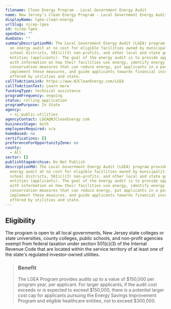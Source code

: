 ```yaml
---
filename: Clean Energy Program - Local Government Energy Audit
name: New Jersey’s Clean Energy Program - Local Government Energy Audit
displayName: lgea-clean-energy
urlSlug: njcep-lgea
id: njcep-lgea
openDate: ""
dueDate: ""
summaryDescriptionMd: The Local Government Energy Audit (LGEA) program provides
  an energy audit at no cost for eligible facilities owned by municipalities,
  school districts, 501(c)(3) non-profits, and other local and state government
  entities (applicants). The goal of the energy audit is to provide applicants
  with information on how their facilities use energy, identify energy
  conservation measures that can reduce energy, put applicants in a position to
  implement these measures, and guide applicants towards financial incentives
  offered by utilities and state.
callToActionLink: https://www.NJCleanEnergy.com/LGEA
callToActionText: Learn more
fundingType: technical assistance
programFrequency: ongoing
status: rolling application
programPurpose: In State
agency:
  - nj-public-utilities
agencyContact: LGEA@NJCleanEnergy.com
businessStage: both
employeesRequired: n/a
homeBased: no
certifications: []
preferenceForOpportunityZone: no
county:
  - All
sector: []
publishStageArchive: Do Not Publish
descriptionMd: The Local Government Energy Audit (LGEA) program provides an
  energy audit at no cost for eligible facilities owned by municipalities,
  school districts, 501(c)(3) non-profits, and other local and state government
  entities (applicants). The goal of the energy audit is to provide applicants
  with information on how their facilities use energy, identify energy
  conservation measures that can reduce energy, put applicants in a position to
  implement these measures, and guide applicants towards financial incentives
  offered by utilities and state.
---
```


## Eligibility

The program is open to all local governments, New Jersey state colleges or state universities, county colleges, public schools, and non-profit agencies exempt from federal taxation under section 501(c)(3) of the Internal Revenue Code that are located within the service territory of at least one of the state's regulated investor-owned utilities.

> ### Benefit
>
> The LGEA Program provides audits up to a value of $150,000 per program year, per applicant. For larger applicants, if the audit cost exceeds or is expected to exceed $150,000, there is a potential larger cost cap for applicants pursuing the Energy Savings Improvement Program and eligible healthcare entities, not to exceed $300,000.
